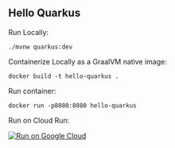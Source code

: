 Hello Quarkus
-------------

Run Locally:
```
./mvnw quarkus:dev
```

Containerize Locally as a GraalVM native image:
```
docker build -t hello-quarkus .
```

Run container:
```
docker run -p8080:8080 hello-quarkus
```

Run on Cloud Run:

[![Run on Google Cloud](https://deploy.cloud.run/button.svg)](https://deploy.cloud.run)
